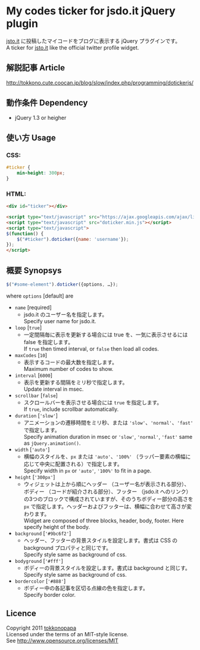 # My codes ticker for jsdo.it jQuery plugin
[jsto.it](http://jsdo.it/) に投稿したマイコードをブログに表示する jQuery プラグインです。  
A ticker for [jsto.it](http://jsdo.it/) like the official twitter profile widget.

## 解説記事 Article
http://tokkono.cute.coocan.jp/blog/slow/index.php/programming/dotickerjs/

## 動作条件 Dependency
* jQuery 1.3 or heigher

## 使い方 Usage
### CSS:

```css
#ticker {
	min-height: 300px;
}
```

### HTML:

```html
<div id="ticker"></div>

<script type="text/javascript" src="https://ajax.googleapis.com/ajax/libs/jquery/1.6.4/jquery.min.js"></script>
<script type="text/javascript" src="doticker.min.js"></script>
<script type="text/javascript">
$(function() {
	$("#ticker").doticker({name: 'username'});
});
</script>
```

## 概要 Synopsys

```javascript
$("#some-element").doticker({options, …});
```

where `options` [default] are

* `name` [required]
	- jsdo.it のユーザー名を指定します。  
	Specify user name for jsdo.it.
* `loop` [`true`]
	- 一定間隔毎に表示を更新する場合には true を、一気に表示させるには false を指定します。  
	If `true` then timed interval, or `false` then load all codes.
* `maxCodes` [`10`]
	- 表示するコードの最大数を指定します。  
	Maximum number of codes to show.
* `interval` [`6000`]
	- 表示を更新する間隔をミリ秒で指定します。  
	Update interval in msec.
* `scrollbar` [`false`]
	- スクロールバーを表示させる場合には `true` を指定します。  
	If `true`, include scrollbar automatically.
* `duration` [`'slow'`]
	- アニメーションの遷移時間をミリ秒、または `'slow'`、`'normal'`、`'fast'` で指定します。  
	Specify animation duration in msec or `'slow'`, `'normal'`, `'fast'` same as `jQuery.animation()`.
* `width` [`'auto'`]
	- 横幅のスタイルを、`px` または `'auto'`、`'100%'` （ラッパー要素の横幅に応じて中央に配置される）で指定します。  
	Specify width in `px` or `'auto'`, `'100%'` to fit in a page.
* `height` [`'300px'`]
	- ウィジェットは上から順にヘッダー （ユーザー名が表示される部分）、ボディー （コードが紹介される部分）、フッター （jsdo.it へのリンク） の3つのブロックで構成されていますが、そのうちボディー部分の高さを `px` で指定します。ヘッダーおよびフッターは、横幅に合わせて高さが変わります。  
	Widget are composed of three blocks, header, body, footer. Here specify height of the body.
* `background` [`'#9bc6f2'`]
	- ヘッダー、フッターの背景スタイルを設定します。書式は CSS の background プロパティと同じです。  
	Specify style same as background of css.
* `bodyground` [`'#fff'`]
	- ボディーの背景スタイルを設定します。書式は background と同じす。  
	Specify style same as background of css.
* `bordercolor` [`'#888'`]
	- ボディー中の各記事を区切る点線の色を指定します。  
	Specify border color.

## Licence
Copyright 2011 [tokkonopapa](http://tokkono.cute.coocan.jp/blog/slow/)  
Licensed under the terms of an MIT-style license.  
See http://www.opensource.org/licenses/MIT